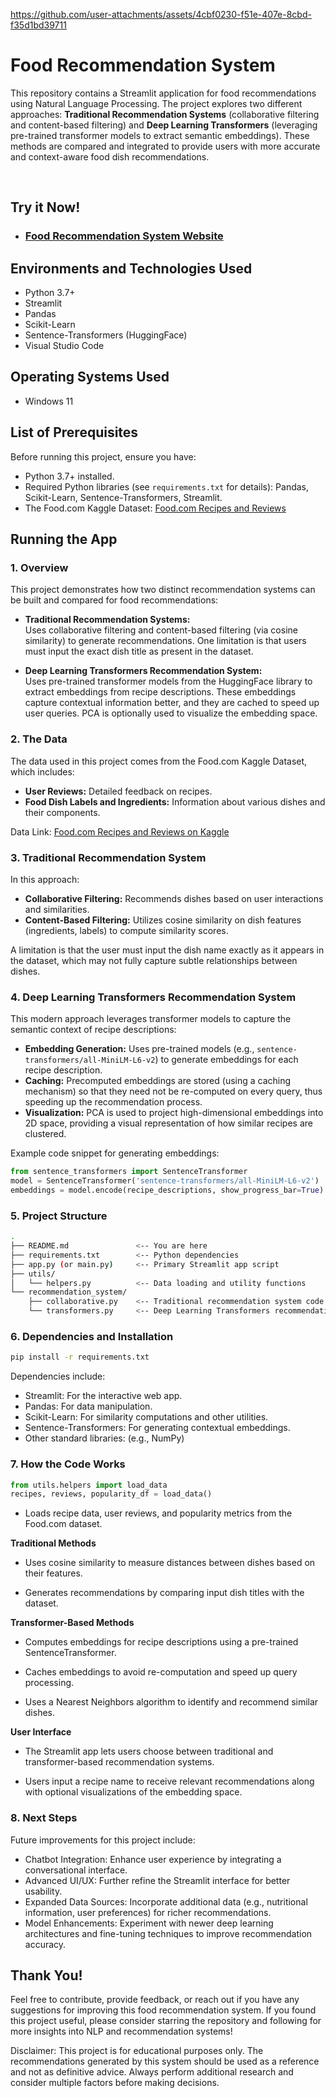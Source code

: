 <p align="center">
  
https://github.com/user-attachments/assets/4cbf0230-f51e-407e-8cbd-f35d1bd39711

</p>

<h1>Food Recommendation System</h1>
<p>
  This repository contains a Streamlit application for food recommendations using Natural Language Processing. The project explores two different approaches:
  <strong>Traditional Recommendation Systems</strong> (collaborative filtering and content-based filtering) and 
  <strong>Deep Learning Transformers</strong> (leveraging pre-trained transformer models to extract semantic embeddings). These methods are compared and integrated to provide users with more accurate and context-aware food dish recommendations.
</p>
<br />

<h2>Try it Now!</h2>

- ### [Food Recommendation System Website](https://deep-learning-recipe-recommendation.streamlit.app/)

<h2>Environments and Technologies Used</h2>

- Python 3.7+
- Streamlit
- Pandas
- Scikit-Learn
- Sentence-Transformers (HuggingFace)
- Visual Studio Code

<h2>Operating Systems Used</h2>

- Windows 11

<h2>List of Prerequisites</h2>

Before running this project, ensure you have:
- Python 3.7+ installed.
- Required Python libraries (see `requirements.txt` for details): Pandas, Scikit-Learn, Sentence-Transformers, Streamlit.
- The Food.com Kaggle Dataset: [Food.com Recipes and Reviews](https://www.kaggle.com/datasets/irkaal/foodcom-recipes-and-reviews)

<h2>Running the App</h2>

### 1. Overview
This project demonstrates how two distinct recommendation systems can be built and compared for food recommendations:

- **Traditional Recommendation Systems:**  
  Uses collaborative filtering and content-based filtering (via cosine similarity) to generate recommendations. One limitation is that users must input the exact dish title as present in the dataset.

- **Deep Learning Transformers Recommendation System:**  
  Uses pre-trained transformer models from the HuggingFace library to extract embeddings from recipe descriptions. These embeddings capture contextual information better, and they are cached to speed up user queries. PCA is optionally used to visualize the embedding space.

### 2. The Data
The data used in this project comes from the Food.com Kaggle Dataset, which includes:
- **User Reviews:** Detailed feedback on recipes.
- **Food Dish Labels and Ingredients:** Information about various dishes and their components.

Data Link: [Food.com Recipes and Reviews on Kaggle](https://www.kaggle.com/datasets/irkaal/foodcom-recipes-and-reviews)

### 3. Traditional Recommendation System
In this approach:
- **Collaborative Filtering:** Recommends dishes based on user interactions and similarities.
- **Content-Based Filtering:** Utilizes cosine similarity on dish features (ingredients, labels) to compute similarity scores.
  
A limitation is that the user must input the dish name exactly as it appears in the dataset, which may not fully capture subtle relationships between dishes.

### 4. Deep Learning Transformers Recommendation System
This modern approach leverages transformer models to capture the semantic context of recipe descriptions:
- **Embedding Generation:** Uses pre-trained models (e.g., `sentence-transformers/all-MiniLM-L6-v2`) to generate embeddings for each recipe description.
- **Caching:** Precomputed embeddings are stored (using a caching mechanism) so that they need not be re-computed on every query, thus speeding up the recommendation process.
- **Visualization:** PCA is used to project high-dimensional embeddings into 2D space, providing a visual representation of how similar recipes are clustered.

Example code snippet for generating embeddings:

```python
from sentence_transformers import SentenceTransformer
model = SentenceTransformer('sentence-transformers/all-MiniLM-L6-v2')
embeddings = model.encode(recipe_descriptions, show_progress_bar=True)
```

### 5. Project Structure
```bash
.
├── README.md               <-- You are here
├── requirements.txt        <-- Python dependencies
├── app.py (or main.py)     <-- Primary Streamlit app script
├── utils/
│   └── helpers.py          <-- Data loading and utility functions
└── recommendation_system/
    ├── collaborative.py    <-- Traditional recommendation system code
    └── transformers.py     <-- Deep Learning Transformers recommendation system code
```

### 6. Dependencies and Installation
```bash
pip install -r requirements.txt
```

Dependencies include:

- Streamlit: For the interactive web app.
- Pandas: For data manipulation.
- Scikit-Learn: For similarity computations and other utilities.
- Sentence-Transformers: For generating contextual embeddings.
- Other standard libraries: (e.g., NumPy)

### 7. How the Code Works

```python
from utils.helpers import load_data
recipes, reviews, popularity_df = load_data()
```

- Loads recipe data, user reviews, and popularity metrics from the Food.com dataset.

**Traditional Methods**

- Uses cosine similarity to measure distances between dishes based on their features.

- Generates recommendations by comparing input dish titles with the dataset.

**Transformer-Based Methods**

- Computes embeddings for recipe descriptions using a pre-trained SentenceTransformer.

- Caches embeddings to avoid re-computation and speed up query processing.

- Uses a Nearest Neighbors algorithm to identify and recommend similar dishes.

**User Interface**

- The Streamlit app lets users choose between traditional and transformer-based recommendation systems.

- Users input a recipe name to receive relevant recommendations along with optional visualizations of the embedding space.

### 8. Next Steps

Future improvements for this project include:

  - Chatbot Integration: Enhance user experience by integrating a conversational interface.
  - Advanced UI/UX: Further refine the Streamlit interface for better usability.
  - Expanded Data Sources: Incorporate additional data (e.g., nutritional information, user preferences) for richer recommendations.
  - Model Enhancements: Experiment with newer deep learning architectures and fine-tuning techniques to improve recommendation accuracy.

<h2> Thank You! </h2> 

<p> Feel free to contribute, provide feedback, or reach out if you have any suggestions for improving this food recommendation system. If you found this project useful, please consider starring the repository and following for more insights into NLP and recommendation systems! </p> 

<p> Disclaimer: This project is for educational purposes only. The recommendations generated by this system should be used as a reference and not as definitive advice. Always perform additional research and consider multiple factors before making decisions. </p> 





